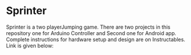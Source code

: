 # Sprinter
Sprinter is a two playerJumping game.
There are two projects in this repository one for Arduino Controller and Second one for Android app.
Complete instructions for hardware setup and design are on Instructables. Link is given below:
